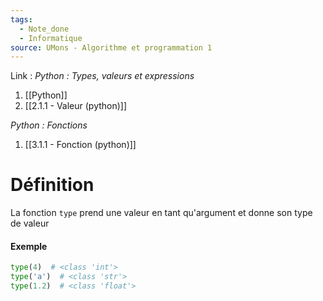 ```yaml
---
tags:
  - Note_done
  - Informatique
source: UMons - Algorithme et programmation 1
---
```


Link :
_Python : Types, valeurs et expressions_
1. [[Python]]
1. [[2.1.1 - Valeur (python)]]

_Python : Fonctions_
1. [[3.1.1 - Fonction (python)]]

# Définition
La fonction `type` prend une valeur en tant qu'argument et donne son type de valeur 
#### Exemple
```python
type(4)  # <class 'int'>
type('a')  # <class 'str'>
type(1.2)  # <class 'float'>
```